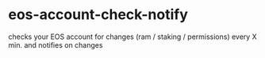 # eos-account-check-notify
checks your EOS account for changes (ram / staking / permissions) every X min. and notifies on changes
